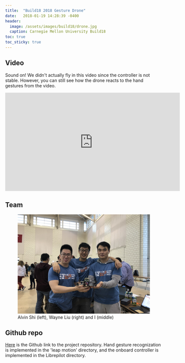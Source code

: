 ```yaml
---
title:  "Build18 2018 Gesture Drone"
date:   2018-01-19 14:28:39 -0400
header:
  image: /assets/images/build18/drone.jpg
  caption: Carnegie Mellon University Build18
toc: true
toc_sticky: true
---
```

## Video
Sound on! We didn't actually fly in this video since the controller is not stable. However, you can still see how the drone reacts to the hand gestures from the video.
<iframe width="560" height="315" src="https://www.youtube.com/embed/5tf-aXMDi5U" frameborder="0" allow="autoplay; encrypted-media" allowfullscreen></iframe>

## Team
<figure>
  <a href="/assets/images/build18/build18.jpg"><img src="/assets/images/build18/build18.jpg"></a>
  <figcaption> Alvin Shi (left), Wayne Liu (right) and I (middle) </figcaption>
</figure>

## Github repo
[Here](https://github.com/HenryZh47/gesture_drone) is the Github link to the project repository. Hand gesture recognization is implemented in the 'leap motion' directory, and the onboard controller is implemented in the Librepilot directory.
